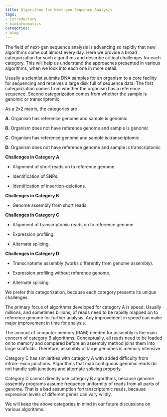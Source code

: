 ```yaml
---
title: Algorithms for Next-gen Sequence Analysis
tags:
- introductory
- bioinformatics
categories:
- blog
---
```

The field of next-gen sequence analysis is advancing so rapidly that new
algorithms come out almost every day. Here we provide a broad categorization
for such algorithms and describe critical challenges for each category. This
will help us understand the approaches presented in various algorithms, when
we look into each one in more detail.
<!--more-->

Usually a scientist submits DNA samples for an organism to a core facility for
sequencing and receives a large disk full of sequence data. The first
categorization comes from whether the organism has a reference sequence.
Second categorization comes from whether the sample is genomic or
transcriptomic.

As a 2x2 matrix, the categories are

**A.** Organism has reference genome and sample is genomic

**B.** Organism does not have reference genome and sample is genomic

**C.** Organism has reference genome and sample is transcriptomic

**D.** Organism does not have reference genome and sample is transcriptomic

**Challenges in Category A**

* Alignment of short reads on to reference genome.

* Identification of SNPs.

* Identification of insertion-deletions.

**Challenges in Category B**

* Genome assembly from short reads.

**Challenges in Category C**

* Alignment of transcriptomic reads on to reference genome.

* Expression profiling.

* Alternate splicing.

**Challenges in Category D**

* Transcriptome assembly (works differently from genome assembly).

* Expression profiling without reference genome.

* Alternate splicing.

We prefer this categorization, because each category presents its unique
challenges.

The primary focus of algorithms developed for category A is speed. Usually
millions, and sometimes billions, of reads need to be rapidly mapped on to
reference genome for further analysis. Any improvement in speed can make major
improvement in time for analysis.

The amount of computer memory (RAM) needed for assembly is the main concern of
category B algorithms. Conceptually, all reads need to be loaded on to memory
and compared before an assembly method joins them into large scaffolds.
Therefore, assembly of large genomes is memory intensive.

Category C has similarities with category A with added difficulty from intron-
exon junctions. Algorithms that map contiguous genomic reads do not handle
split junctions and alternate splicing properly.

Category D cannot directly use category B algorithms, because genome assembly
programs assume frequency uniformity of reads from all parts of genome. That
is a bad assumption fortranscriptomic reads, because expression levels of
different genes can vary wildly.

We will keep the above categories in mind in our future discussions on various
algorithms.

